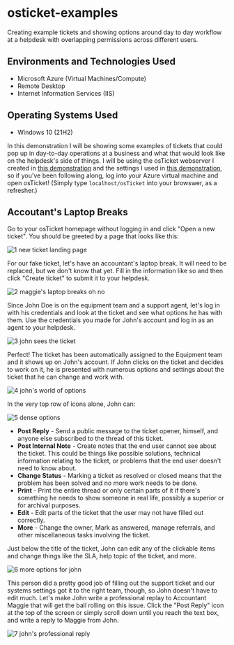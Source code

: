 # osticket-examples
Creating example tickets and showing options around day to day workflow at a helpdesk with overlapping permissions across different users.

<h2>Environments and Technologies Used</h2>

- Microsoft Azure (Virtual Machines/Compute)
- Remote Desktop
- Internet Information Services (IIS)

<h2>Operating Systems Used </h2>

- Windows 10</b> (21H2)

In this demonstration I will be showing some examples of tickets that could pop up in day-to-day operations at a business and what that would look like on the helpdesk's side of things. I will be using the osTicket webserver I created in [this demonstration](https://github.com/grrob015/osticket-setup) and the settings I used in [this demonstration](https://github.com/grrob015/osticket-settings), so if you've been following along, log into your Azure virtual machine and open osTicket! (Simply type `localhost/osTicket` into your browswer, as a refresher.)

## Accoutant's Laptop Breaks

Go to your osTicket homepage without logging in and click "Open a new ticket". You should be greeted by a page that looks like this:

![1  new ticket landing page](https://github.com/user-attachments/assets/e08cb1b9-bbbb-4686-8b7a-c8fbc2cd2d74)

For our fake ticket, let's have an accountant's laptop break. It will need to be replaced, but we don't know that yet. Fill in the information like so and then click "Create ticket" to submit it to your helpdesk.

![2  maggie's laptop breaks oh no](https://github.com/user-attachments/assets/c9a1d6c2-061d-41d0-959c-0baa69a22b95)

Since John Doe is on the equipment team and a support agent, let's log in with his credentials and look at the ticket and see what options he has with them. Use the credentials you made for John's account and log in as an agent to your helpdesk.

![3  john sees the ticket](https://github.com/user-attachments/assets/bc80e2b7-3cdf-4c30-b080-0f5871ad46d4)
<!-- astute readers will notice that the ticket isn't exactly the same. Apparently tabbing out of your virtual machine while waiting for osTicket to process causes the ticket to not be created. which like, it's a different machine, why would me not looking at it matter? quantum mechanics? observing things changing the outcome? who knows. -->

Perfect! The ticket has been automatically assigned to the Equipment team and it shows up on John's account. If John clicks on the ticket and decides to work on it, he is presented with numerous options and settings about the ticket that he can change and work with.

![4  john's world of options](https://github.com/user-attachments/assets/aaf3b021-e8b8-43a1-a34e-743bcfe4a7f2)
<!-- it's a whole new worlddddd -->

In the very top row of icons alone, John can: 

![5  dense options](https://github.com/user-attachments/assets/fe2008f0-ea64-469b-8f50-4456ecd97351)

- **Post Reply** - Send a public message to the ticket opener, himself, and anyone else subscribed to the thread of this ticket.
- **Post Internal Note** - Create notes that the end user cannot see about the ticket. This could be things like possible solutions, technical information relating to the ticket, or problems that the end user doesn't need to know about.
- **Change Status** - Marking a ticket as resolved or closed means that the problem has been solved and no more work needs to be done.
- **Print** - Print the entire thread or only certain parts of it if there's something he needs to show someone in real life, possibly a superior or for archival purposes.
- **Edit** - Edit parts of the ticket that the user may not have filled out correctly.
- **More** - Change the owner, Mark as answered, manage referrals, and other miscellaneous tasks involving the ticket.

Just below the title of the ticket, John can edit any of the clickable items and change things like the SLA, help topic of the ticket, and more.

![6  more options for john](https://github.com/user-attachments/assets/4553ac16-0dcd-4cbb-a584-2bb902ddc3a0)

This person did a pretty good job of filling out the support ticket and our systems settings got it to the right team, though, so John doesn't have to edit much. Let's make John write a professional replay to Accountant Maggie that will get the ball rolling on this issue. Click the "Post Reply" icon at the top of the screen or simply scroll down until you reach the text box, and write a reply to Maggie from John.

![7  john's professional reply](https://github.com/user-attachments/assets/651cd38f-9f35-4c48-8b41-3a06c9940c30)
<!-- well done, john -->




